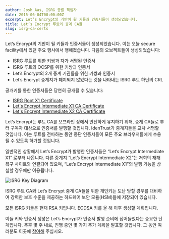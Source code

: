 ```yaml
---
author: Josh Aas, ISRG 총괄 책임자
date: 2015-06-04T00:00:00Z
excerpt: Let’s Encrypt의 기반이 될 키들과 인증서들이 생성되었습니다.
title: Let’s Encrypt 루트와 중계 CA들
slug: isrg-ca-certs
---
```


Let’s Encrypt의 기반이 될 키들과 인증서들이 생성되었습니다. 이는 오늘 secure facility에서 있던 주요 행사에서 행해졌습니다. 다음의 오브젝트들이 생성되었습니다:

* ISRG 루트를 위한 키쌍과 자가 서명된 인증서
* ISRG 루트의 OCSP를 위한 키쌍과 인증서
* Let’s Encrypt의 2개 중계 기관들을 위한 키쌍과 인증서
* Let’s Encrypt 중계지가 폐지되지 않았다는 것을 나타내는 ISRG 루트 하단의 CRL

공개키를 통한 인증서들은 당연히 공개될 수 있습니다:

* <a href="/certs/isrgrootx1.pem.txt">ISRG Root X1 Certificate</a>
* <a href="/certs/letsencryptauthorityx1.pem.txt">Let's Encrypt Intermediate X1 CA Certificate</a>
* <a href="/certs/letsencryptauthorityx2.pem.txt">Let's Encrypt Intermediate X2 CA Certificate</a>

Let’s Encrypt는 루트 CA를 오프라인 상에서 안전하게 유지하기 위해, 중계 CA들로 부터 구독자 대상으로 인증서를 발행할 것입니다. IdenTrust가 중계지들을 교차 서명할 것입니다. 이는 루트를 전파하는 동안 종단 인증서들이 모든 주요 브라우저들에게 수용될 수 있도록 허가할 것입니다.

일반적인 상황에서 Let’s Encrypt가 발행한 인증서들은 “Let’s Encrypt Intermediate X1” 로부터 나옵니다. 다른 중계지 “Let’s Encrypt Intermediate X2”는 저희의 재해 복구 사이트와 연결되어 있으며, “Let’s Encrypt Intermediate X1”의 발행 기능을 상실할 경우에만 이용됩니다.

![ISRG Key Diagram](/images/isrg-keys.png "ISRG Key Diagram")

ISRG 루트 CA와 Let’s Encrypt 중계 CA들을 위한 개인키는 도난 당할 경우를 대비하여 강력한 보호 수준을 제공하는 하드웨어 보안 모듈(HSM)들에 저장되어 있습니다.

모든 ISRG 키들은 현재 RSA 키입니다. ECDSA 키를 올 해 이후 생성할 계획입니다.

이들 키와 인증서 생성은 Let’s Encrypt가 인증서 발행 준비에 접어들었다는 중요한 단계입니다. 추후 몇 주 내로, 진행 중인 몇 가지 추가 계획을 발표할 것입니다. 그 동안 여러분도 이곳에 [참여해](https://letsencrypt.org/getinvolved/) 주십시오.